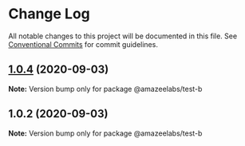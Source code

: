 # Change Log

All notable changes to this project will be documented in this file.
See [Conventional Commits](https://conventionalcommits.org) for commit guidelines.

## [1.0.4](https://github.com/AmazeeLabs/silverback-mono/compare/@amazeelabs/test-b@1.0.2...@amazeelabs/test-b@1.0.4) (2020-09-03)

**Note:** Version bump only for package @amazeelabs/test-b





## 1.0.2 (2020-09-03)

**Note:** Version bump only for package @amazeelabs/test-b

